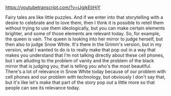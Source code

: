 https://youtubetranscript.com/?v=jJgjkEtiHjY

 Fairy tales are like little puzzles. And if we enter into that storytelling with a desire to celebrate and to love them, then I think it is possible to retell them without trying to use them ideologically, but you can make certain elements brighter, and some of those elements are relevant today. So, for example, the queen is vain. The queen is looking into her mirror to judge herself, but then also to judge Snow White. It's there in the Grimm's version, but in my version, what I wanted to do is to really make that pop out in a way that makes you understand that I'm not talking directly about these cell phones, but I am alluding to the problem of vanity and the problem of the black mirror that is judging you, that is telling you who's the most beautiful. There's a lot of relevance in Snow White today because of our problem with cell phones and our problem with technology, but obviously I don't say that, but it's like let's make that part of the story pop out a little more so that people can see its relevance today.